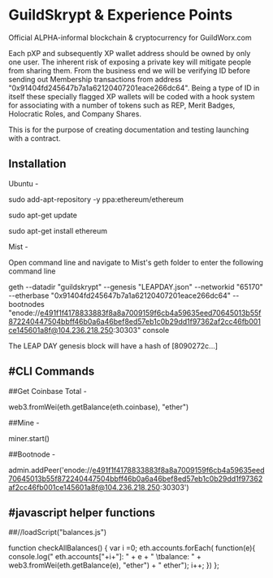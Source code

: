 # GuildSkrypt & Experience Points

Official ALPHA-informal blockchain & cryptocurrency for GuildWorx.com

Each pXP and subsequently XP wallet address should be owned by only one user. The inherent risk of exposing a private key will mitigate people from sharing them. From the business end we will be verifying ID before sending out Membership transactions from address "0x91404fd245647b7a1a62120407201eace266dc64". Being a type of ID in itself these specially flagged XP wallets will be coded with a hook system for associating with a number of tokens such as REP, Merit Badges, Holocratic Roles, and Company Shares.

This is for the purpose of creating documentation and testing launching with a contract.

Installation
--------------
Ubuntu -

sudo add-apt-repository -y ppa:ethereum/ethereum

sudo apt-get update

sudo apt-get install ethereum

Mist - 

Open command line and navigate to Mist's geth folder to enter the following command line

geth --datadir "guildskrypt" --genesis "LEAPDAY.json" --networkid "65170" --etherbase "0x91404fd245647b7a1a62120407201eace266dc64" --bootnodes "enode://e491f1f4178833883f8a8a7009159f6cb4a59635eed70645013b55f872240447504bbff46b0a6a46bef8ed57eb1c0b29dd1f97362af2cc46fb001ce145601a8f@104.236.218.250:30303" console

The LEAP DAY genesis block will have a hash of [8090272c...]


#CLI Commands
---------------
##Get Coinbase Total - 

web3.fromWei(eth.getBalance(eth.coinbase), "ether")

##Mine -

miner.start()

##Bootnode -

admin.addPeer('enode://e491f1f4178833883f8a8a7009159f6cb4a59635eed70645013b55f872240447504bbff46b0a6a46bef8ed57eb1c0b29dd1f97362af2cc46fb001ce145601a8f@104.236.218.250:30303')



#javascript helper functions
----------------------------
##//loadScript("balances.js")


function checkAllBalances() { 
var i =0; 
eth.accounts.forEach( function(e){
    console.log("  eth.accounts["+i+"]: " +  e + " \tbalance: " + web3.fromWei(eth.getBalance(e), "ether") + " ether"); 
i++; 
})
}; 

